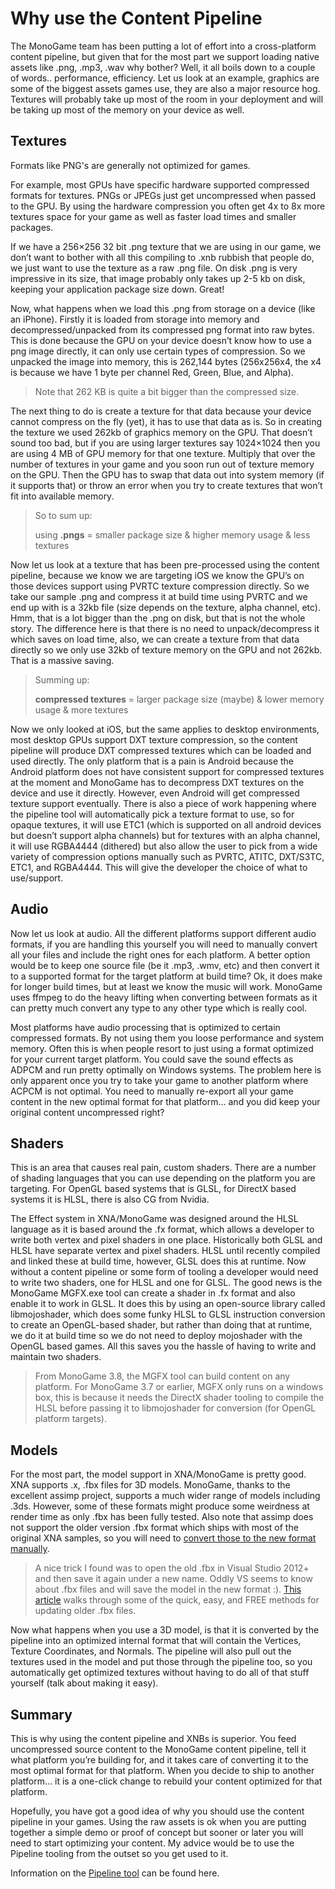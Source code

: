 # Why use the Content Pipeline

The MonoGame team has been putting a lot of effort into a cross-platform content pipeline, but given that for the most part we support loading native assets like .png, .mp3, .wav why bother? Well, it all boils down to a couple of words.. performance, efficiency. Let us look at an example, graphics are some of the biggest assets games use, they are also a major resource hog. Textures will probably take up most of the room in your deployment and will be taking up most of the memory on your device as well.

## Textures

Formats like PNG's are generally not optimized for games.

For example, most GPUs have specific hardware supported compressed formats for textures. PNGs or JPEGs just get uncompressed when passed to the GPU. By using the hardware compression you often get 4x to 8x more textures space for your game as well as faster load times and smaller packages.

If we have a 256×256 32 bit .png texture that we are using in our game, we don’t want to bother with all this compiling to .xnb rubbish that people do, we just want to use the texture as a raw .png file. On disk .png is very impressive in its size, that image probably only takes up 2-5 kb on disk, keeping your application package size down. Great!

Now, what happens when we load this .png from storage on a device (like an iPhone). Firstly it is loaded from storage into memory and decompressed/unpacked from its compressed png format into raw bytes. This is done because the GPU on your device doesn’t know how to use a png image directly, it can only use certain types of compression. So we unpacked the image into memory, this is 262,144 bytes (256x256x4, the x4 is because we have 1 byte per channel Red, Green, Blue, and Alpha).

> Note that 262 KB  is quite a bit bigger than the compressed size.

The next thing to do is create a texture for that data because your device cannot compress on the fly (yet), it has to use that data as is. So in creating the texture we used 262kb  of graphics memory on the GPU. That doesn’t sound too bad, but if you are using larger textures say 1024×1024 then you are using 4 MB of GPU memory for that one texture. Multiply that over the number of textures in your game and you soon run out of texture memory on the GPU. Then the GPU has to swap that data out into system memory (if it supports that) or throw an error when you try to create textures that won’t fit into available memory. 

> So to sum up:
>
> using **.pngs** = smaller package size & higher memory usage & less textures

Now let us look at a texture that has been pre-processed using the content pipeline, because we know we are targeting iOS we know the GPU’s on those devices support using PVRTC texture compression directly. So we take our sample .png and compress it at build time using PVRTC and we end up with is a 32kb file (size depends on the texture, alpha channel, etc). Hmm, that is a lot bigger than the .png on disk, but that is not the whole story. The difference here is that there is no need to unpack/decompress it which saves on load time, also, we can create a texture from that data directly so we only use 32kb of texture memory on the GPU and not 262kb. That is a massive saving.

> Summing up:
>
> **compressed textures** = larger package size (maybe) & lower memory usage & more textures

Now we only looked at iOS, but the same applies to desktop environments, most desktop GPUs support DXT texture compression, so the content pipeline will produce DXT compressed textures which can be loaded and used directly. The only platform that is a pain is Android because the Android platform does not have consistent support for compressed textures at the moment and MonoGame has to decompress DXT textures on the device and use it directly. However, even Android will get compressed texture support eventually. There is also a piece of work happening where the pipeline tool will automatically pick a texture format to use, so for opaque textures, it will use ETC1 (which is supported on all android devices but doesn’t support alpha channels) but for textures with an alpha channel, it will use RGBA4444 (dithered) but also allow the user to pick from a wide variety of compression options manually such as PVRTC, ATITC, DXT/S3TC, ETC1, and RGBA4444. This will give the developer the choice of what to use/support.

## Audio

Now let us look at audio. All the different platforms support different audio formats, if you are handling this yourself you will need to manually convert all your files and include the right ones for each platform. A better option would be to keep one source file (be it .mp3, .wmv, etc) and then convert it to a supported format for the target platform at build time? Ok, it does make for longer build times, but at least we know the music will work. MonoGame uses ffmpeg to do the heavy lifting when converting between formats as it can pretty much convert any type to any other type which is really cool.

Most platforms have audio processing that is optimized to certain compressed formats. By not using them you loose performance and system memory.  Often this is when people resort to just using a format optimized for your current target platform. You could save the sound effects as ADPCM and run pretty optimally on Windows systems. The problem here is only apparent once you try to take your game to another platform where ACPCM is not optimal. You need to manually re-export all your game content in the new optimal format for that platform… and you did keep your original content uncompressed right?

## Shaders

This is an area that causes real pain, custom shaders. There are a number of shading languages that you can use depending on the platform you are targeting. For OpenGL based systems that is GLSL, for DirectX based systems it is HLSL, there is also CG from Nvidia.

The Effect system in XNA/MonoGame was designed around the HLSL language as it is based around the .fx format, which allows a developer to write both vertex and pixel shaders in one place. Historically both GLSL and HLSL have separate vertex and pixel shaders.  HLSL until recently compiled and linked these at build time, however, GLSL does this at runtime. Now without a content pipeline or some form of tooling a developer would need to write two shaders, one for HLSL and one for GLSL. The good news is the MonoGame MGFX.exe tool can create a shader in .fx format and also enable it to work in GLSL. It does this by using an open-source library called libmojoshader, which does some funky HLSL to GLSL instruction conversion to create an OpenGL-based shader, but rather than doing that at runtime, we do it at build time so we do not need to deploy mojoshader with the OpenGL based games. All this saves you the hassle of having to write and maintain two shaders.

> From MonoGame 3.8, the MGFX tool can build content on any platform. For MonoGame 3.7 or earlier, MGFX only runs on a windows box, this is because it needs the DirectX shader tooling to compile the HLSL before passing it to libmojoshader for conversion (for OpenGL platform targets).

## Models

For the most part, the model support in XNA/MonoGame is pretty good. XNA supports .x, .fbx files for 3D models.  MonoGame, thanks to the excellent assimp project, supports a much wider range of models including .3ds. However, some of these formats might produce some weirdness at render time as only .fbx has been fully tested. Also note that assimp does not support the older version .fbx format which ships with most of the original XNA samples, so you will need to [convert those to the new format manually](https://www.codeproject.com/articles/1041397/updating-old-fbx-files-for-the-modern-era).

> A nice trick I found was to open the old .fbx in Visual Studio 2012+ and then save it again under a new name. Oddly VS seems to know about .fbx files and will save the model in the new format :).  [This article](https://www.codeproject.com/articles/1041397/updating-old-fbx-files-for-the-modern-era) walks through some of the quick, easy, and FREE methods for updating older .fbx files.

Now what happens when you use a 3D model, is that it is converted by the pipeline into an optimized internal format that will contain the Vertices, Texture Coordinates, and Normals. The pipeline will also pull out the textures used in the model and put those through the pipeline too, so you automatically get optimized textures without having to do all of that stuff yourself (talk about making it easy).

## Summary

This is why using the content pipeline and XNBs is superior. You feed uncompressed source content to the MonoGame content pipeline, tell it what platform you’re building for, and it takes care of converting it to the most optimal format for that platform. When you decide to ship to another platform… it is a one-click change to rebuild your content optimized for that platform.

Hopefully, you have got a good idea of why you should use the content pipeline in your games. Using the raw assets is ok when you are putting together a simple demo or proof of concept but sooner or later you will need to start optimizing your content. My advice would be to use the Pipeline tooling from the outset so you get used to it.

Information on the [Pipeline tool](~/articles/tools/mgcb_editor.md) can be found here.
